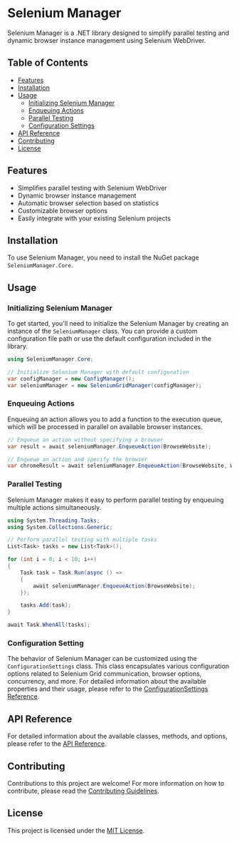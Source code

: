 # Selenium Manager

Selenium Manager is a .NET library designed to simplify parallel testing and dynamic browser instance management using Selenium WebDriver.

## Table of Contents

- [Features](#features)
- [Installation](#installation)
- [Usage](#usage)
  - [Initializing Selenium Manager](#initializing-selenium-manager)
  - [Enqueuing Actions](#enqueuing-actions)
  - [Parallel Testing](#parallel-testing)
  - [Configuration Settings](#configuration-settings)
- [API Reference](doc/API_REFERENCE.md)
- [Contributing](doc/CONTRIBUTING.md)
- [License](#license)

## Features

- Simplifies parallel testing with Selenium WebDriver
- Dynamic browser instance management
- Automatic browser selection based on statistics
- Customizable browser options
- Easily integrate with your existing Selenium projects

## Installation

To use Selenium Manager, you need to install the NuGet package `SeleniumManager.Core`.

## Usage

### Initializing Selenium Manager

To get started, you'll need to initialize the Selenium Manager by creating an instance of the `SeleniumManager` class. You can provide a custom configuration file path or use the default configuration included in the library.

```csharp
using SeleniumManager.Core;

// Initialize Selenium Manager with default configuration
var configManager = new ConfigManager();
var seleniumManager = new SeleniumGridManager(configManager);
```

### Enqueuing Actions

Enqueuing an action allows you to add a function to the execution queue, which will be processed in parallel on available browser instances.

```csharp
// Enqueue an action without specifying a browser
var result = await seleniumManager.EnqueueAction(BrowseWebsite);

// Enqueue an action and specify the browser
var chromeResult = await seleniumManager.EnqueueAction(BrowseWebsite, WebDriverType.Chrome.GetDescription());
```

### Parallel Testing

Selenium Manager makes it easy to perform parallel testing by enqueuing multiple actions simultaneously.

```csharp
using System.Threading.Tasks;
using System.Collections.Generic;

// Perform parallel testing with multiple tasks
List<Task> tasks = new List<Task>();

for (int i = 0; i < 10; i++)
{
    Task task = Task.Run(async () =>
    {
        await seleniumManager.EnqueueAction(BrowseWebsite);
    });

    tasks.Add(task);
}

await Task.WhenAll(tasks);

```

### Configuration Setting

The behavior of Selenium Manager can be customized using the `ConfigurationSettings` class. This class encapsulates various configuration options related to Selenium Grid communication, browser options, concurrency, and more. For detailed information about the available properties and their usage, please refer to the [ConfigurationSettings Reference](/doc/Configuration.md).



## API Reference

For detailed information about the available classes, methods, and options, please refer to the [API Reference](/doc/API_REFERENCE.md).

## Contributing
Contributions to this project are welcome! For more information on how to contribute, please read the [Contributing Guidelines](/doc/CONTRIBUTING.md).

## License

This project is licensed under the [MIT License](/LICENSE.txt).